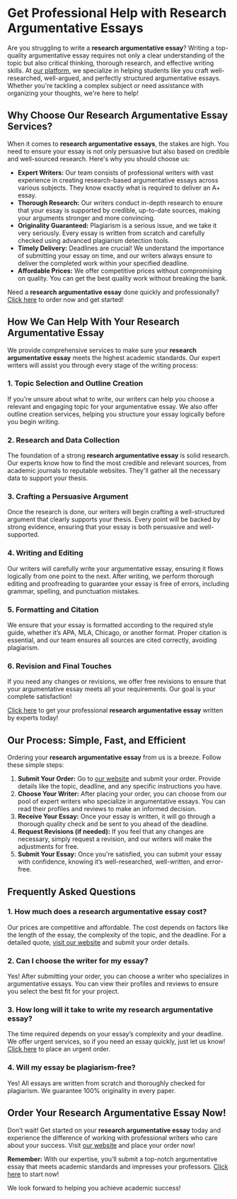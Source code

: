 <h1>Get Professional Help with Research Argumentative Essays</h1>

<p>Are you struggling to write a <strong>research argumentative essay</strong>? Writing a top-quality argumentative essay requires not only a clear understanding of the topic but also critical thinking, thorough research, and effective writing skills. At <a href="https://tinyurl.com/topessay?keyword=research+argumentative+essay">our platform</a>, we specialize in helping students like you craft well-researched, well-argued, and perfectly structured argumentative essays. Whether you're tackling a complex subject or need assistance with organizing your thoughts, we're here to help!</p>

<h2>Why Choose Our Research Argumentative Essay Services?</h2>

<p>When it comes to <strong>research argumentative essays</strong>, the stakes are high. You need to ensure your essay is not only persuasive but also based on credible and well-sourced research. Here's why you should choose us:</p>

<ul>
  <li><strong>Expert Writers:</strong> Our team consists of professional writers with vast experience in creating research-based argumentative essays across various subjects. They know exactly what is required to deliver an A+ essay.</li>
  <li><strong>Thorough Research:</strong> Our writers conduct in-depth research to ensure that your essay is supported by credible, up-to-date sources, making your arguments stronger and more convincing.</li>
  <li><strong>Originality Guaranteed:</strong> Plagiarism is a serious issue, and we take it very seriously. Every essay is written from scratch and carefully checked using advanced plagiarism detection tools.</li>
  <li><strong>Timely Delivery:</strong> Deadlines are crucial! We understand the importance of submitting your essay on time, and our writers always ensure to deliver the completed work within your specified deadline.</li>
  <li><strong>Affordable Prices:</strong> We offer competitive prices without compromising on quality. You can get the best quality work without breaking the bank.</li>
</ul>

<p>Need a <strong>research argumentative essay</strong> done quickly and professionally? <a href="https://tinyurl.com/topessay?keyword=research+argumentative+essay">Click here</a> to order now and get started!</p>

<h2>How We Can Help With Your Research Argumentative Essay</h2>

<p>We provide comprehensive services to make sure your <strong>research argumentative essay</strong> meets the highest academic standards. Our expert writers will assist you through every stage of the writing process:</p>

<h3>1. Topic Selection and Outline Creation</h3>
<p>If you're unsure about what to write, our writers can help you choose a relevant and engaging topic for your argumentative essay. We also offer outline creation services, helping you structure your essay logically before you begin writing.</p>

<h3>2. Research and Data Collection</h3>
<p>The foundation of a strong <strong>research argumentative essay</strong> is solid research. Our experts know how to find the most credible and relevant sources, from academic journals to reputable websites. They'll gather all the necessary data to support your thesis.</p>

<h3>3. Crafting a Persuasive Argument</h3>
<p>Once the research is done, our writers will begin crafting a well-structured argument that clearly supports your thesis. Every point will be backed by strong evidence, ensuring that your essay is both persuasive and well-supported.</p>

<h3>4. Writing and Editing</h3>
<p>Our writers will carefully write your argumentative essay, ensuring it flows logically from one point to the next. After writing, we perform thorough editing and proofreading to guarantee your essay is free of errors, including grammar, spelling, and punctuation mistakes.</p>

<h3>5. Formatting and Citation</h3>
<p>We ensure that your essay is formatted according to the required style guide, whether it’s APA, MLA, Chicago, or another format. Proper citation is essential, and our team ensures all sources are cited correctly, avoiding plagiarism.</p>

<h3>6. Revision and Final Touches</h3>
<p>If you need any changes or revisions, we offer free revisions to ensure that your argumentative essay meets all your requirements. Our goal is your complete satisfaction!</p>

<p><a href="https://tinyurl.com/topessay?keyword=research+argumentative+essay">Click here</a> to get your professional <strong>research argumentative essay</strong> written by experts today!</p>

<h2>Our Process: Simple, Fast, and Efficient</h2>

<p>Ordering your <strong>research argumentative essay</strong> from us is a breeze. Follow these simple steps:</p>

<ol>
  <li><strong>Submit Your Order:</strong> Go to <a href="https://tinyurl.com/topessay?keyword=research+argumentative+essay">our website</a> and submit your order. Provide details like the topic, deadline, and any specific instructions you have.</li>
  <li><strong>Choose Your Writer:</strong> After placing your order, you can choose from our pool of expert writers who specialize in argumentative essays. You can read their profiles and reviews to make an informed decision.</li>
  <li><strong>Receive Your Essay:</strong> Once your essay is written, it will go through a thorough quality check and be sent to you ahead of the deadline.</li>
  <li><strong>Request Revisions (if needed):</strong> If you feel that any changes are necessary, simply request a revision, and our writers will make the adjustments for free.</li>
  <li><strong>Submit Your Essay:</strong> Once you're satisfied, you can submit your essay with confidence, knowing it’s well-researched, well-written, and error-free.</li>
</ol>

<h2>Frequently Asked Questions</h2>

<h3>1. How much does a research argumentative essay cost?</h3>
<p>Our prices are competitive and affordable. The cost depends on factors like the length of the essay, the complexity of the topic, and the deadline. For a detailed quote, <a href="https://tinyurl.com/topessay?keyword=research+argumentative+essay">visit our website</a> and submit your order details.</p>

<h3>2. Can I choose the writer for my essay?</h3>
<p>Yes! After submitting your order, you can choose a writer who specializes in argumentative essays. You can view their profiles and reviews to ensure you select the best fit for your project.</p>

<h3>3. How long will it take to write my research argumentative essay?</h3>
<p>The time required depends on your essay’s complexity and your deadline. We offer urgent services, so if you need an essay quickly, just let us know! <a href="https://tinyurl.com/topessay?keyword=research+argumentative+essay">Click here</a> to place an urgent order.</p>

<h3>4. Will my essay be plagiarism-free?</h3>
<p>Yes! All essays are written from scratch and thoroughly checked for plagiarism. We guarantee 100% originality in every paper.</p>

<h2>Order Your Research Argumentative Essay Now!</h2>

<p>Don’t wait! Get started on your <strong>research argumentative essay</strong> today and experience the difference of working with professional writers who care about your success. Visit <a href="https://tinyurl.com/topessay?keyword=research+argumentative+essay">our website</a> and place your order now!</p>

<p><strong>Remember:</strong> With our expertise, you’ll submit a top-notch argumentative essay that meets academic standards and impresses your professors. <a href="https://tinyurl.com/topessay?keyword=research+argumentative+essay">Click here</a> to start now!</p>

<p>We look forward to helping you achieve academic success!</p>
